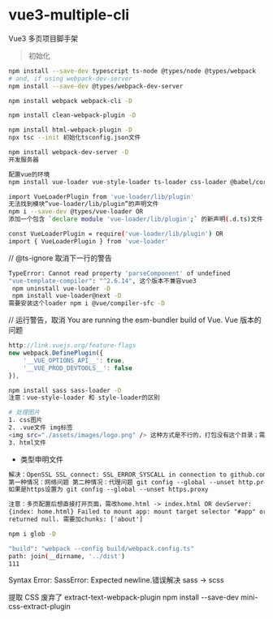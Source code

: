 # vue3-multiple-cli

Vue3 多页项目脚手架

> 初始化

```sh
npm install --save-dev typescript ts-node @types/node @types/webpack
# and, if using webpack-dev-server
npm install --save-dev @types/webpack-dev-server

npm install webpack webpack-cli -D
```

<!-- 注意：webpack现在默认能识别.ts文件，无需添加对应的loader -->

```sh
npm install clean-webpack-plugin -D
```

```sh
npm install html-webpack-plugin -D
npx tsc --init 初始化tsconfig.json文件
```

```sh
npm install webpack-dev-server -D
开发服务器
```

```sh
配置vue的环境
npm install vue-loader vue-style-loader ts-loader css-loader @babel/core babel-loader @vue/babel-preset-app vue-template-compiler -D

import VueLoaderPlugin from 'vue-loader/lib/plugin'
无法找到模块“vue-loader/lib/plugin”的声明文件
npm i --save-dev @types/vue-loader OR
添加一个包含 `declare module 'vue-loader/lib/plugin';` 的新声明(.d.ts)文件

const VueLoaderPlugin = require('vue-loader/lib/plugin') OR
import { VueLoaderPlugin } from 'vue-loader'

```

// @ts-ignore 取消下一行的警告

```sh
TypeError: Cannot read property 'parseComponent' of undefined
"vue-template-compiler": "^2.6.14", 这个版本不兼容vue3
 npm uninstall vue-loader -D
 npm install vue-loader@next -D
需要安装这个loader npm i @vue/compiler-sfc -D
```

// 运行警告，取消
You are running the esm-bundler build of Vue. Vue 版本的问题

<!-- 解决 -->

```js
http://link.vuejs.org/feature-flags
new webpack.DefinePlugin({
    '__VUE_OPTIONS_API__': true,
    '__VUE_PROD_DEVTOOLS__': false
}),
```

<!-- 处理sass和图片 -->

```sh
npm install sass sass-loader -D
注意：vue-style-loader 和 style-loader的区别
```

```sh
# 处理图片
1. css图片
2. .vue文件 img标签
<img src="./assets/images/logo.png" /> 这种方式是不行的，打包没有这个目录；需要import导入图片 import img from './assets/images/logo.png'
3. html文件
```

- 类型申明文件

```html
解决：OpenSSL SSL_connect: SSL_ERROR_SYSCALL in connection to github.com:443
第一种情况：网络问题 第二种情况：代理问题 git config --global --unset http.proxy
如果是https设置为 git config --global --unset https.proxy
```

<!-- 多页配置 -->

```html
注意：多页配置后想直接打开页面，需改home.html -> index.html OR devServer:
{index: home.html} Failed to mount app: mount target selector "#app" or "#about"
returned null. 需要加chunks: ['about']
```

```sh
npm i glob -D

"build": "webpack --config build/webpack.config.ts"
path: join(__dirname, '../dist')
111
```

<!-- 区分环境变量
npm install webpack-merge -D
 -->

Syntax Error: SassError: Expected newline.错误解决
sass -> scss

提取 CSS
废弃了 extract-text-webpack-plugin
npm install --save-dev mini-css-extract-plugin
